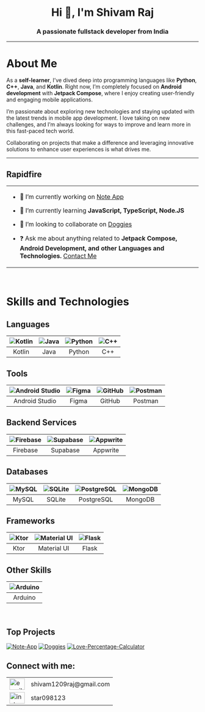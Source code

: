 <h1 align="center">Hi 👋, I'm Shivam Raj</h1>
<h3 align="center">A passionate fullstack developer from India</h3>

---

# About Me

As a **self-learner**, I’ve dived deep into programming languages like **Python**, **C++**, **Java**, and **Kotlin**. Right now, I’m completely focused on **Android development** with **Jetpack Compose**, where I enjoy creating user-friendly and engaging mobile applications.

I’m passionate about exploring new technologies and staying updated with the latest trends in mobile app development. I love taking on new challenges, and I’m always looking for ways to improve and learn more in this fast-paced tech world. 

Collaborating on projects that make a difference and leveraging innovative solutions to enhance user experiences is what drives me.

---

## Rapidfire  
<table><tr><td valign="top" width="50%">

- 🔭 I’m currently working on [Note App](https://github.com/shivam-raj12/Note-App)

- 🌱 I’m currently learning **JavaScript, TypeScript, Node.JS**

- 👯 I’m looking to collaborate on [Doggies](https://github.com/shivam-raj12/Doggies)

- ❓ Ask me about anything related to **Jetpack Compose, Android Development, and other Languages and Technologies.** [Contact Me](#connect-with-me)

</td></tr></table>  

<br/>  

# Skills and Technologies

## Languages
| ![Kotlin](https://skillicons.dev/icons?i=kotlin) | ![Java](https://skillicons.dev/icons?i=java) | ![Python](https://skillicons.dev/icons?i=py) | ![C++](https://skillicons.dev/icons?i=cpp) |
|:---:|:---:|:---:|:---:|
| Kotlin | Java | Python | C++ |

## Tools
| ![Android Studio](https://skillicons.dev/icons?i=androidstudio) | ![Figma](https://skillicons.dev/icons?i=figma) | ![GitHub](https://skillicons.dev/icons?i=github) | ![Postman](https://skillicons.dev/icons?i=postman) |
|:---:|:---:|:---:|:---:|
| Android Studio | Figma | GitHub | Postman |

## Backend Services
| ![Firebase](https://skillicons.dev/icons?i=firebase) | ![Supabase](https://skillicons.dev/icons?i=supabase) | ![Appwrite](https://skillicons.dev/icons?i=appwrite) |
|:---:|:---:|:---:|
| Firebase | Supabase | Appwrite |

## Databases
| ![MySQL](https://skillicons.dev/icons?i=mysql) | ![SQLite](https://skillicons.dev/icons?i=sqlite) | ![PostgreSQL](https://skillicons.dev/icons?i=postgres) | ![MongoDB](https://skillicons.dev/icons?i=mongodb) |
|:---:|:---:|:---:|:---:|
| MySQL | SQLite | PostgreSQL | MongoDB |

## Frameworks
| ![Ktor](https://skillicons.dev/icons?i=ktor) | ![Material UI](https://skillicons.dev/icons?i=materialui) | ![Flask](https://skillicons.dev/icons?i=flask) |
|:---:|:---:|:---:|
| Ktor | Material UI | Flask |

## Other Skills
| ![Arduino](https://skillicons.dev/icons?i=arduino) |
|:---:|
| Arduino |



<br/>

## Top Projects
[![**Note-App**](https://github-readme-stats.vercel.app/api/pin/?username=shivam-raj12&repo=Note-App&theme=yeblu)](https://github.com/shivam-raj12/Note-App)
[![**Doggies**](https://github-readme-stats.vercel.app/api/pin/?username=shivam-raj12&repo=Doggies&theme=yeblu)](https://github.com/shivam-raj12/Doggies)
[![**Love-Percentage-Calculator**](https://github-readme-stats.vercel.app/api/pin/?username=shivam-raj12&repo=Love-Percentage-Calculator&theme=yeblu)](https://github.com/shivam-raj12/Love-Percentage-Calculator)


## Connect with me:

<table>
  <tr>
    <td>
      <a href="mailto:shivam1209raj@gmail.com" target="blank">
        <img src="https://raw.githubusercontent.com/dheereshagrwal/colored-icons/master/public/logos/gmail/gmail.svg" alt="email" height="30" width="40" />
      </a>
    </td>
    <td>shivam1209raj@gmail.com</td>
  </tr>
   <tr>
    <td>
      <a href="https://instagram.com/star098123" target="blank">
        <img src="https://raw.githubusercontent.com/rahuldkjain/github-profile-readme-generator/master/src/images/icons/Social/instagram.svg" alt="instagram" height="30" width="40" />
      </a>
    </td>
    <td>star098123</td>
  </tr>
</table>
